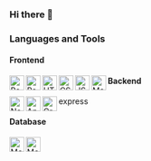 ### Hi there 👋

### Languages and Tools
#### Frontend
<img align="left" alt="React" width="26px" src="https://img.icons8.com/office/30/000000/react.png" />
<img align="left" alt="React Native" width="26px" src="https://img.icons8.com/nolan/64/react-native.png" />
<img align="left" alt="HTML" width="26px" src="https://img.icons8.com/color/48/000000/html-5--v1.png" />
<img align="left" alt="CSS" width="26px" src="https://img.icons8.com/color/48/000000/css3.png" />
<img align="left" alt="JS" width="26px" src="https://img.icons8.com/office/30/000000/javascript--v1.png" />
<img align="left" alt="Material-Ui" width="26px" src="https://img.icons8.com/office/30/000000/material-ui.png" />

#### Backend
<img align="left" alt="Node.js" width="26px" src="https://img.icons8.com/office/30/000000/nodejs.png" />
express
<img align="left" alt="Apollo" width="26px" src="https://img.icons8.com/office/30/000000/apollo.png" />
<img align="left" alt="GraphQL" width="26px" src="https://img.icons8.com/office/30/000000/graphql.png" />


#### Database
<img align="left" alt="MongoDB" width="26px" src="https://img.icons8.com/office/30/000000/mongodb.png" />
<img align="left" alt="MongoDB" width="26px" src="https://img.icons8.com/office/30/000000/firebase.png" />

<!--
**joshua-richardson-88/joshua-richardson-88** is a ✨ _special_ ✨ repository because its `README.md` (this file) appears on your GitHub profile.

Here are some ideas to get you started:

- 🔭 I’m currently working on ...
- 🌱 I’m currently learning ...
- 👯 I’m looking to collaborate on ...
- 🤔 I’m looking for help with ...
- 💬 Ask me about ...
- 📫 How to reach me: ...
- 😄 Pronouns: ...
- ⚡ Fun fact: ...
-->
